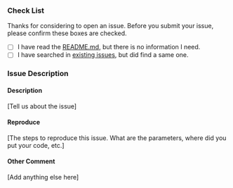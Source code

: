### Check List

Thanks for considering to open an issue. Before you submit your issue, please confirm these boxes are checked.

- [ ] I have read the [README.md](https://github.com/BigKeeper/bigkeeper/blob/master/README.md), but there is no information I need.
- [ ] I have searched in [existing issues](https://github.com/BigKeeper/bigkeeper/issues?utf8=%E2%9C%93&q=is%3Aissue), but did find a same one.

### Issue Description

#### Description

[Tell us about the issue]

#### Reproduce

[The steps to reproduce this issue. What are the parameters, where did you put your code, etc.]

#### Other Comment

[Add anything else here]
